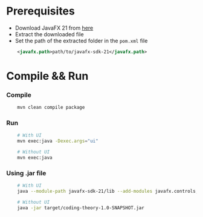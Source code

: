 # Prerequisites
- Download JavaFX 21 from [here](https://gluonhq.com/products/javafx/)
- Extract the downloaded file
- Set the path of the extracted folder in the `pom.xml` file
```xml
    <javafx.path>path/to/javafx-sdk-21</javafx.path>
```

# Compile && Run
### Compile
```bash
    mvn clean compile package
```
### Run
```bash
    # With UI
    mvn exec:java -Dexec.args="ui"
```
```bash
    # Without UI
    mvn exec:java
```

### Using .jar file
```bash
    # With UI
    java --module-path javafx-sdk-21/lib --add-modules javafx.controls,javafx.fxml -jar target/coding-theory-1.0-SNAPSHOT.jar ui
```

```bash
    # Without UI
    java -jar target/coding-theory-1.0-SNAPSHOT.jar
```
